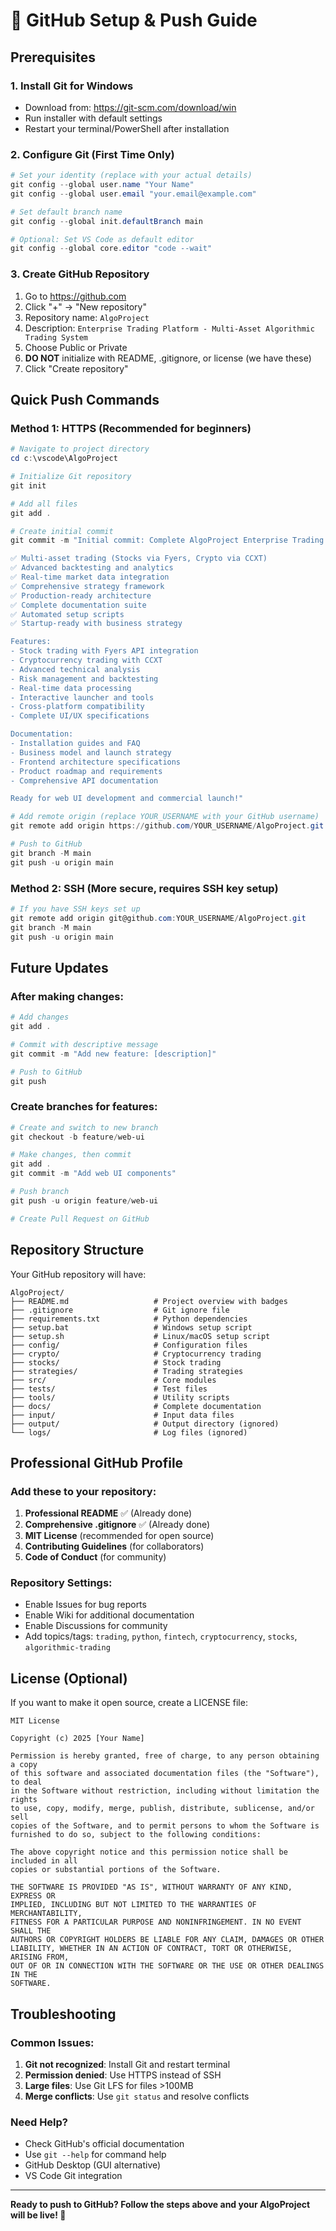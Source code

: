# 🚀 GitHub Setup & Push Guide

## Prerequisites

### 1. Install Git for Windows
- Download from: https://git-scm.com/download/win
- Run installer with default settings
- Restart your terminal/PowerShell after installation

### 2. Configure Git (First Time Only)
```powershell
# Set your identity (replace with your actual details)
git config --global user.name "Your Name"
git config --global user.email "your.email@example.com"

# Set default branch name
git config --global init.defaultBranch main

# Optional: Set VS Code as default editor
git config --global core.editor "code --wait"
```

### 3. Create GitHub Repository
1. Go to https://github.com
2. Click "+" → "New repository"
3. Repository name: `AlgoProject`
4. Description: `Enterprise Trading Platform - Multi-Asset Algorithmic Trading System`
5. Choose Public or Private
6. **DO NOT** initialize with README, .gitignore, or license (we have these)
7. Click "Create repository"

## Quick Push Commands

### Method 1: HTTPS (Recommended for beginners)
```powershell
# Navigate to project directory
cd c:\vscode\AlgoProject

# Initialize Git repository
git init

# Add all files
git add .

# Create initial commit
git commit -m "Initial commit: Complete AlgoProject Enterprise Trading Platform

✅ Multi-asset trading (Stocks via Fyers, Crypto via CCXT)
✅ Advanced backtesting and analytics  
✅ Real-time market data integration
✅ Comprehensive strategy framework
✅ Production-ready architecture
✅ Complete documentation suite
✅ Automated setup scripts
✅ Startup-ready with business strategy

Features:
- Stock trading with Fyers API integration
- Cryptocurrency trading with CCXT
- Advanced technical analysis
- Risk management and backtesting
- Real-time data processing
- Interactive launcher and tools
- Cross-platform compatibility
- Complete UI/UX specifications

Documentation:
- Installation guides and FAQ
- Business model and launch strategy  
- Frontend architecture specifications
- Product roadmap and requirements
- Comprehensive API documentation

Ready for web UI development and commercial launch!"

# Add remote origin (replace YOUR_USERNAME with your GitHub username)
git remote add origin https://github.com/YOUR_USERNAME/AlgoProject.git

# Push to GitHub
git branch -M main
git push -u origin main
```

### Method 2: SSH (More secure, requires SSH key setup)
```powershell
# If you have SSH keys set up
git remote add origin git@github.com:YOUR_USERNAME/AlgoProject.git
git branch -M main
git push -u origin main
```

## Future Updates

### After making changes:
```powershell
# Add changes
git add .

# Commit with descriptive message
git commit -m "Add new feature: [description]"

# Push to GitHub
git push
```

### Create branches for features:
```powershell
# Create and switch to new branch
git checkout -b feature/web-ui

# Make changes, then commit
git add .
git commit -m "Add web UI components"

# Push branch
git push -u origin feature/web-ui

# Create Pull Request on GitHub
```

## Repository Structure

Your GitHub repository will have:
```
AlgoProject/
├── README.md                   # Project overview with badges
├── .gitignore                  # Git ignore file
├── requirements.txt            # Python dependencies
├── setup.bat                   # Windows setup script
├── setup.sh                    # Linux/macOS setup script
├── config/                     # Configuration files
├── crypto/                     # Cryptocurrency trading
├── stocks/                     # Stock trading
├── strategies/                 # Trading strategies
├── src/                        # Core modules
├── tests/                      # Test files
├── tools/                      # Utility scripts
├── docs/                       # Complete documentation
├── input/                      # Input data files
├── output/                     # Output directory (ignored)
└── logs/                       # Log files (ignored)
```

## Professional GitHub Profile

### Add these to your repository:
1. **Professional README** ✅ (Already done)
2. **Comprehensive .gitignore** ✅ (Already done)
3. **MIT License** (recommended for open source)
4. **Contributing Guidelines** (for collaborators)
5. **Code of Conduct** (for community)

### Repository Settings:
- Enable Issues for bug reports
- Enable Wiki for additional documentation
- Enable Discussions for community
- Add topics/tags: `trading`, `python`, `fintech`, `cryptocurrency`, `stocks`, `algorithmic-trading`

## License (Optional)

If you want to make it open source, create a LICENSE file:

```
MIT License

Copyright (c) 2025 [Your Name]

Permission is hereby granted, free of charge, to any person obtaining a copy
of this software and associated documentation files (the "Software"), to deal
in the Software without restriction, including without limitation the rights
to use, copy, modify, merge, publish, distribute, sublicense, and/or sell
copies of the Software, and to permit persons to whom the Software is
furnished to do so, subject to the following conditions:

The above copyright notice and this permission notice shall be included in all
copies or substantial portions of the Software.

THE SOFTWARE IS PROVIDED "AS IS", WITHOUT WARRANTY OF ANY KIND, EXPRESS OR
IMPLIED, INCLUDING BUT NOT LIMITED TO THE WARRANTIES OF MERCHANTABILITY,
FITNESS FOR A PARTICULAR PURPOSE AND NONINFRINGEMENT. IN NO EVENT SHALL THE
AUTHORS OR COPYRIGHT HOLDERS BE LIABLE FOR ANY CLAIM, DAMAGES OR OTHER
LIABILITY, WHETHER IN AN ACTION OF CONTRACT, TORT OR OTHERWISE, ARISING FROM,
OUT OF OR IN CONNECTION WITH THE SOFTWARE OR THE USE OR OTHER DEALINGS IN THE
SOFTWARE.
```

## Troubleshooting

### Common Issues:

1. **Git not recognized**: Install Git and restart terminal
2. **Permission denied**: Use HTTPS instead of SSH
3. **Large files**: Use Git LFS for files >100MB
4. **Merge conflicts**: Use `git status` and resolve conflicts

### Need Help?
- Check GitHub's official documentation
- Use `git --help` for command help
- GitHub Desktop (GUI alternative)
- VS Code Git integration

---

**Ready to push to GitHub? Follow the steps above and your AlgoProject will be live! 🚀**
